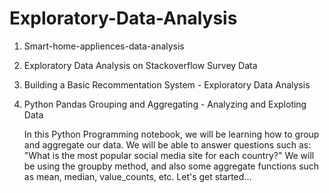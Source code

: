 # Exploratory-Data-Analysis

1. Smart-home-appliences-data-analysis 
2. Exploratory Data Analysis on Stackoverflow Survey Data
3. Building a Basic Recommentation System - Exploratory Data Analysis
4. Python Pandas Grouping and Aggregating - Analyzing and Exploting Data

    In this Python Programming notebook, we will be learning how to group and aggregate our data. We will be able to answer questions such as: "What is the most popular social media   site for each country?" We will be using the groupby method, and also some aggregate functions such as mean, median, value_counts, etc. Let's get started...
